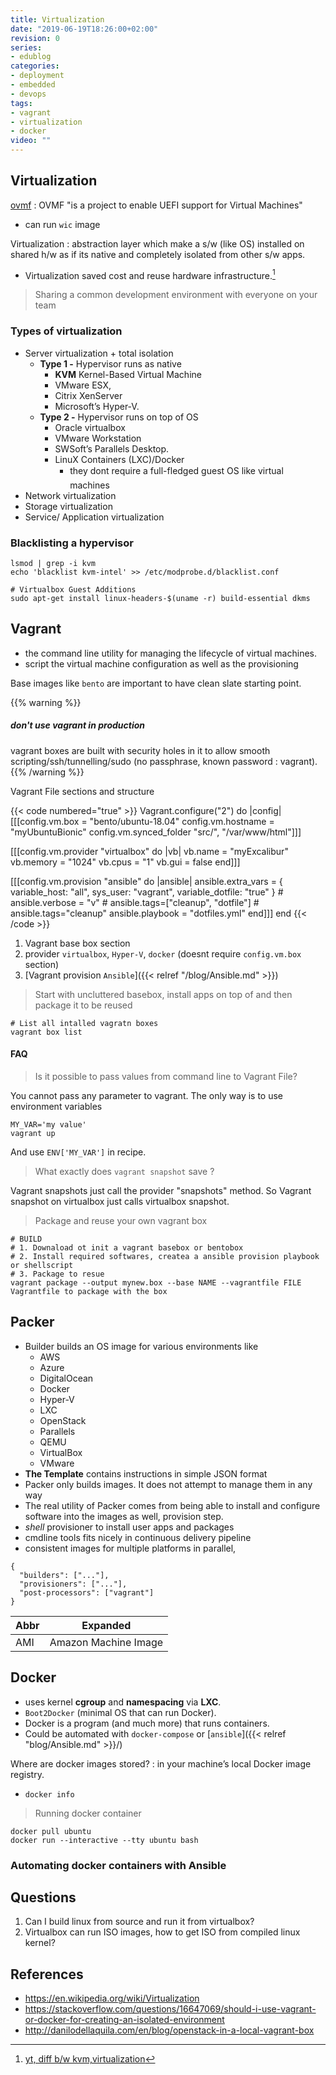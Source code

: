 ```yaml
---
title: Virtualization
date: "2019-06-19T18:26:00+02:00"
revision: 0
series:
- edublog
categories:
- deployment
- embedded
- devops
tags:
- vagrant
- virtualization
- docker
video: ""
---
```


## Virtualization

[ovmf](https://www.linux-kvm.org/page/OVMF)
: OVMF "is a project to enable UEFI support for Virtual Machines"
* can run `wic` image

Virtualization
: abstraction layer which make a s/w (like OS) installed on shared h/w
as if its native and completely isolated from other s/w apps.
* Virtualization saved cost and reuse hardware infrastructure.[^1]

> Sharing a common development environment with everyone on your team

### Types of virtualization

* Server virtualization + total isolation
    * **Type 1 -** Hypervisor runs as native
      * **KVM** Kernel-Based Virtual Machine
      * VMware ESX,
      * Citrix XenServer
      * Microsoft’s Hyper-V.
    * **Type 2 -** Hypervisor runs on top of OS
      * Oracle virtualbox
      * VMware Workstation
      * SWSoft’s Parallels Desktop.
      * LinuX Containers (LXC)/Docker
        * they dont require a full-fledged guest OS like virtual machines
* Network virtualization
* Storage virtualization
* Service/ Application virtualization

### Blacklisting a hypervisor

```
lsmod | grep -i kvm
echo 'blacklist kvm-intel' >> /etc/modprobe.d/blacklist.conf

# Virtualbox Guest Additions
sudo apt-get install linux-headers-$(uname -r) build-essential dkms
```

## Vagrant

- the command line utility for managing the lifecycle of virtual machines.
- script the virtual machine configuration as well as the provisioning

Base images like `bento` are important to have clean slate starting point.

{{% warning %}}
<h5>don't use vagrant in production</h5>
vagrant boxes are built with security holes in it to allow smooth scripting/ssh/tunnelling/sudo (no passphrase, known password : vagrant).
{{% /warning %}}

Vagrant File sections and structure

{{< code numbered="true" >}}
Vagrant.configure("2") do |config|
  [[[config.vm.box = "bento/ubuntu-18.04"
  config.vm.hostname = "myUbuntuBionic"
  config.vm.synced_folder "src/", "/var/www/html"]]]

  [[[config.vm.provider "virtualbox" do |vb|
    vb.name = "myExcalibur"
    vb.memory = "1024"
    vb.cpus = "1"
    vb.gui = false
  end]]]

  [[[config.vm.provision "ansible" do |ansible|
    ansible.extra_vars = {
      variable_host: "all",
      sys_user: "vagrant",
      variable_dotfile: "true"
    }
    # ansible.verbose = "v"
    # ansible.tags=["cleanup", "dotfile"]
    # ansible.tags="cleanup"
    ansible.playbook = "dotfiles.yml"
  end]]]
end
{{< /code >}}

1. Vagrant base box section
2. provider `virtualbox`, `Hyper-V`, `docker` (doesnt require `config.vm.box` section)
3. [Vagrant provision `Ansible`]({{< relref "/blog/Ansible.md" >}})

> Start with uncluttered basebox, install apps on top of and then package it to be reused

```
# List all intalled vagratn boxes
vagrant box list
```

#### FAQ

> Is it possible to pass values from command line to Vagrant File?

You cannot pass any parameter to vagrant. The only way is to use environment variables
```
MY_VAR='my value'
vagrant up
```

And use `ENV['MY_VAR']` in recipe.

> What exactly does `vagrant snapshot` save ?

Vagrant snapshots just call the provider "snapshots" method. So Vagrant snapshot on virtualbox just calls virtualbox snapshot.

> Package and reuse your own vagrant box

```
# BUILD
# 1. Downaload ot init a vagrant basebox or bentobox
# 2. Install required softwares, createa a ansible provision playbook or shellscript
# 3. Package to resue
vagrant package --output mynew.box --base NAME --vagrantfile FILE Vagrantfile to package with the box
```

## Packer

- Builder builds an OS image for various environments like
  - AWS
  - Azure
  - DigitalOcean
  - Docker
  - Hyper-V
  - LXC
  - OpenStack
  - Parallels
  - QEMU
  - VirtualBox
  - VMware
- **The Template** contains instructions in simple JSON format
- Packer only builds images. It does not attempt to manage them in any way
- The real utility of Packer comes from being able to install and configure software into the images as well, provision step.
- *shell* provisioner to install user apps and packages
- cmdline tools fits nicely in continuous delivery pipeline
- consistent images for multiple platforms in parallel,

```
{
  "builders": ["..."],
  "provisioners": ["..."],
  "post-processors": ["vagrant"]
}
```

Abbr | Expanded
-----|--------
AMI | Amazon Machine Image

## Docker

- uses kernel **cgroup** and **namespacing** via **LXC**.
- `Boot2Docker` (minimal OS that can run Docker).
- Docker is a program (and much more) that runs containers.
- Could be automated with `docker-compose` or [`ansible`]({{< relref "blog/Ansible.md" >}}/)

Where are docker images stored?
: in your machine’s local Docker image registry.
* `docker info`

> Running docker container

```
docker pull ubuntu
docker run --interactive --tty ubuntu bash
```

### Automating docker containers with Ansible



## Questions

1. Can I build linux from source and run it from virtualbox?
2. Virtualbox can run ISO images, how to get ISO from compiled linux kernel?


##  References

- https://en.wikipedia.org/wiki/Virtualization
- https://stackoverflow.com/questions/16647069/should-i-use-vagrant-or-docker-for-creating-an-isolated-environment
- http://danilodellaquila.com/en/blog/openstack-in-a-local-vagrant-box

[^1]: [yt, diff b/w kvm,virtualization](https://www.youtube.com/watch?v=KBvYlppukUo) 